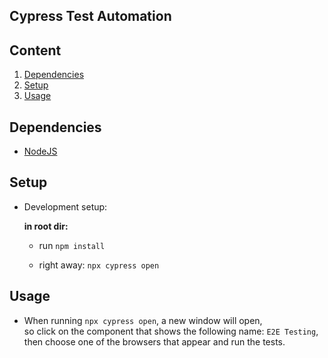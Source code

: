 ## Cypress Test Automation

## Content

1. [Dependencies](#dependencies)
2. [Setup](#setup)
3. [Usage](@usage)

## Dependencies

- [NodeJS](https://nodejs.org/pt-br/download)

## Setup
- Development setup:

    **in root dir:**
    
    - run `npm install`

    - right away: `npx cypress open`

## Usage
- When running `npx cypress open`, a new window will open, <br>
so click on the component that shows the following name: `E2E Testing`, <br>
then choose one of the browsers that appear and run the tests.